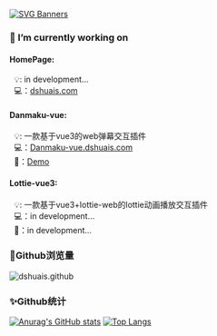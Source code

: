 [![SVG Banners](https://svg-banners.vercel.app/api?type=origin&text1=Welcome&width=800&height=300)](https://github.com/Akshay090/svg-banners)

### 🔭 I’m currently working on

#### HomePage:
&nbsp;&nbsp;💡: in development...<br />
&nbsp;&nbsp;💻：[dshuais.com](https://www.dshuais.com)

#### Danmaku-vue:
&nbsp;&nbsp;💡: 一款基于vue3的web弹幕交互插件<br />
&nbsp;&nbsp;💻：[Danmaku-vue.dshuais.com](https://danmaku-vue.dshuais.com/)<br />
&nbsp;&nbsp;🍩：[Demo](https://dshuais.github.io/danmaku-vue/)

#### Lottie-vue3:
&nbsp;&nbsp;💡: 一款基于vue3+lottie-web的lottie动画播放交互插件<br />
&nbsp;&nbsp;💻：in development...<br />
&nbsp;&nbsp;🍩：in development...

### 🌴Github浏览量

![dshuais.github](https://count.getloli.com/get/@dshuais.github)

### ✨Github统计

[![Anurag's GitHub stats](https://github-readme-stats.vercel.app/api?username=dshuais&show_icons=true&theme=buefy&hide_title=true&bg_color=0,00C9FF,92FE9D)](https://github.com/anuraghazra/github-readme-stats)
[![Top Langs](https://github-readme-stats.vercel.app/api/top-langs/?username=dshuais&layout=compact&bg_color=0,92FE9D,00C9FF)](https://github.com/anuraghazra/github-readme-stats)

<!--
**dshuais/dshuais** is a ✨ _special_ ✨ repository because its `README.md` (this file) appears on your GitHub profile.

Here are some ideas to get you started:

- 🔭 I’m currently working on ...
- 🌱 I’m currently learning ...
- 👯 I’m looking to collaborate on ...
- 🤔 I’m looking for help with ...
- 💬 Ask me about ...
- 📫 How to reach me: ...
- 😄 Pronouns: ...
- ⚡ Fun fact: ...
-->
